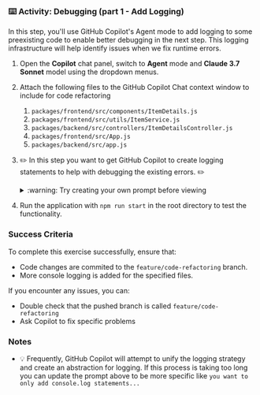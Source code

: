 ### :keyboard: Activity: Debugging (part 1 - Add Logging)

In this step, you'll use GitHub Copilot's Agent mode to add logging to some preexisting code to enable better debugging in the next step. This logging infrastructure will help identify issues when we fix runtime errors.

1. Open the **Copilot** chat panel, switch to **Agent** mode and **Claude 3.7 Sonnet** model using the dropdown menus.

2. Attach the following files to the GitHub Copilot Chat context window to include for code refactoring
   1. `packages/frontend/src/components/ItemDetails.js`
   2. `packages/frontend/src/utils/ItemService.js`
   3. `packages/backend/src/controllers/ItemDetailsController.js`
   4. `packages/frontend/src/App.js`
   5. `packages/backend/src/app.js`

3. :pencil2: In this step you want to get GitHub Copilot to create logging statements to help with debugging the existing errors. :pencil2:
   <details>

   <summary> :warning: Try creating your own prompt before viewing</summary>

      Use the following prompt to ask Copilot to refactor the code for improved logging:
      > ![Static Badge](https://img.shields.io/badge/-Prompt-text?style=social&logo=github%20copilot)
      >
      > ```prompt
      > Refactor my code in the attached files by adding basic console logging to help with debugging and code maintainability.
      > ```

   </details>
   
4. Run the application with `npm run start` in the root directory to test the functionality.

### Success Criteria

To complete this exercise successfully, ensure that:
   - Code changes are commited to the `feature/code-refactoring` branch.
   - More console logging is added for the specified files.

If you encounter any issues, you can:
- Double check that the pushed branch is called `feature/code-refactoring`
- Ask Copilot to fix specific problems

### Notes

- :bulb: Frequently, GitHub Copilot will attempt to unify the logging strategy and create an abstraction for logging. If this process is taking too long you can update the prompt above to be more specific like `you want to only add console.log statements...`